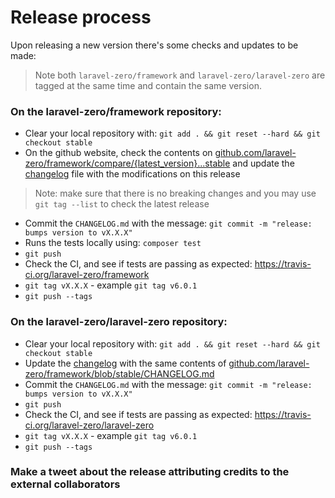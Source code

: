 # Release process

Upon releasing a new version there's some checks and updates to be made:

> Note both `laravel-zero/framework` and `laravel-zero/laravel-zero` are tagged at the same time and contain the same version.

### On the laravel-zero/framework repository:

- Clear your local repository with: `git add . && git reset --hard && git checkout stable` 
- On the github website, check the contents on [github.com/laravel-zero/framework/compare/{latest_version}...stable](https://github.com/laravel-zero/framework/compare/{latest_version}...stable) and update the [changelog](CHANGELOG.md) file with the modifications on this release

> Note: make sure that there is no breaking changes and you may use `git tag --list` to check the latest release

- Commit the `CHANGELOG.md` with the message: `git commit -m "release: bumps version to vX.X.X"`
- Runs the tests locally using: `composer test`
- `git push`
- Check the CI, and see if tests are passing as expected: https://travis-ci.org/laravel-zero/framework
- `git tag vX.X.X` - example `git tag v6.0.1`
- `git push --tags`


### On the laravel-zero/laravel-zero repository:

- Clear your local repository with: `git add . && git reset --hard && git checkout stable` 
- Update the [changelog](CHANGELOG.md) with the same contents of [github.com/laravel-zero/framework/blob/stable/CHANGELOG.md](https://github.com/laravel-zero/framework/blob/stable/CHANGELOG.md)
- Commit the `CHANGELOG.md` with the message: `git commit -m "release: bumps version to vX.X.X"`
- `git push`
- Check the CI, and see if tests are passing as expected: https://travis-ci.org/laravel-zero/laravel-zero
- `git tag vX.X.X` - example `git tag v6.0.1`
- `git push --tags`

### Make a tweet about the release attributing credits to the external collaborators
